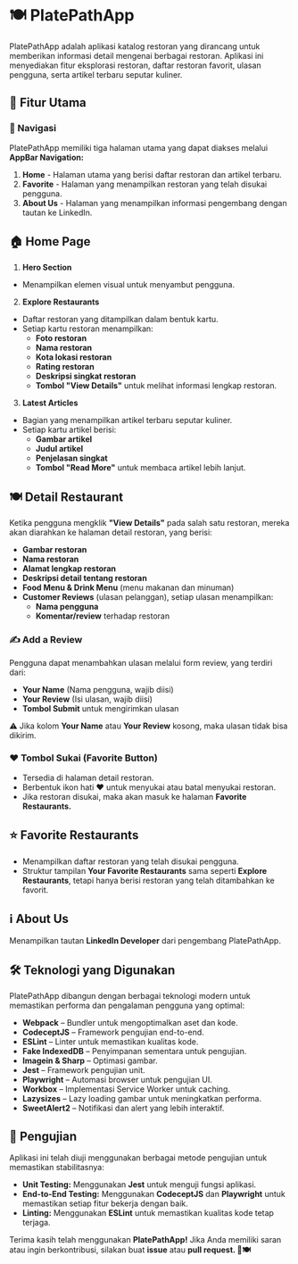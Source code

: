 # 🍽️ PlatePathApp
PlatePathApp adalah aplikasi katalog restoran yang dirancang untuk memberikan informasi detail mengenai berbagai restoran. Aplikasi ini menyediakan fitur eksplorasi restoran, daftar restoran favorit, ulasan pengguna, serta artikel terbaru seputar kuliner.

## 🚀 Fitur Utama
### 📌 Navigasi
PlatePathApp memiliki tiga halaman utama yang dapat diakses melalui __AppBar Navigation:__
1. __Home__ - Halaman utama yang berisi daftar restoran dan artikel terbaru.
2. __Favorite__ - Halaman yang menampilkan restoran yang telah disukai pengguna.
3. __About Us__ - Halaman yang menampilkan informasi pengembang dengan tautan ke LinkedIn.

## 🏠 Home Page
1. __Hero Section__
- Menampilkan elemen visual untuk menyambut pengguna.
2. __Explore Restaurants__
- Daftar restoran yang ditampilkan dalam bentuk kartu.
- Setiap kartu restoran menampilkan:
  - __Foto restoran__
  - __Nama restoran__
  - __Kota lokasi restoran__
  - __Rating restoran__
  - __Deskripsi singkat restoran__
  - __Tombol "View Details"__ untuk melihat informasi lengkap restoran.
3. __Latest Articles__
- Bagian yang menampilkan artikel terbaru seputar kuliner.
- Setiap kartu artikel berisi:
  - __Gambar artikel__
  - __Judul artikel__
  - __Penjelasan singkat__
  - __Tombol "Read More"__ untuk membaca artikel lebih lanjut.
  
## 🍽️ Detail Restaurant
Ketika pengguna mengklik __"View Details"__ pada salah satu restoran, mereka akan diarahkan ke halaman detail restoran, yang berisi:
- __Gambar restoran__
- __Nama restoran__
- __Alamat lengkap restoran__
- __Deskripsi detail tentang restoran__
- __Food Menu & Drink Menu__ (menu makanan dan minuman)
- __Customer Reviews__ (ulasan pelanggan), setiap ulasan menampilkan:
  - __Nama pengguna__
  - __Komentar/review__ terhadap restoran

### ✍️ Add a Review
Pengguna dapat menambahkan ulasan melalui form review, yang terdiri dari:
- __Your Name__ (Nama pengguna, wajib diisi)
- __Your Review__ (Isi ulasan, wajib diisi)
- __Tombol Submit__ untuk mengirimkan ulasan

⚠️ Jika kolom __Your Name__ atau __Your Review__ kosong, maka ulasan tidak bisa dikirim.

### ❤️ Tombol Sukai (Favorite Button)
- Tersedia di halaman detail restoran.
- Berbentuk ikon hati ❤️ untuk menyukai atau batal menyukai restoran.
- Jika restoran disukai, maka akan masuk ke halaman __Favorite Restaurants.__

## ⭐ Favorite Restaurants
- Menampilkan daftar restoran yang telah disukai pengguna.
- Struktur tampilan __Your Favorite Restaurants__ sama seperti __Explore Restaurants__, tetapi hanya berisi restoran yang telah ditambahkan ke favorit.

## ℹ️ About Us
Menampilkan tautan __LinkedIn Developer__ dari pengembang PlatePathApp.

## 🛠️ Teknologi yang Digunakan
PlatePathApp dibangun dengan berbagai teknologi modern untuk memastikan performa dan pengalaman pengguna yang optimal:
- __Webpack__ – Bundler untuk mengoptimalkan aset dan kode.
- __CodeceptJS__ – Framework pengujian end-to-end.
- __ESLint__ – Linter untuk memastikan kualitas kode.
- __Fake IndexedDB__ – Penyimpanan sementara untuk pengujian.
- __Imagein & Sharp__ – Optimasi gambar.
- __Jest__ – Framework pengujian unit.
- __Playwright__ – Automasi browser untuk pengujian UI.
- __Workbox__ – Implementasi Service Worker untuk caching.
- __Lazysizes__ – Lazy loading gambar untuk meningkatkan performa.
- __SweetAlert2__ – Notifikasi dan alert yang lebih interaktif.

## 🧪 Pengujian
Aplikasi ini telah diuji menggunakan berbagai metode pengujian untuk memastikan stabilitasnya:
- __Unit Testing:__ Menggunakan __Jest__ untuk menguji fungsi aplikasi.
- __End-to-End Testing:__ Menggunakan __CodeceptJS__ dan __Playwright__ untuk memastikan setiap fitur bekerja dengan baik.
- __Linting:__ Menggunakan __ESLint__ untuk memastikan kualitas kode tetap terjaga.

Terima kasih telah menggunakan __PlatePathApp!__ Jika Anda memiliki saran atau ingin berkontribusi, silakan buat __issue__ atau __pull request. 🚀🍽️__







